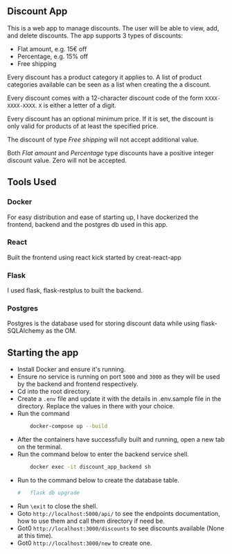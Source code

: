 ## Discount App

This is a web app to manage discounts. The user will be able to view, add, and delete discounts. The app supports 3 types of discounts:

- Flat amount, e.g. 15€ off
- Percentage, e.g. 15% off
- Free shipping

Every discount has a product category it applies to. A list of product categories available can be seen as a list when creating the a discount.

Every discount comes with a 12-character discount code of the form `XXXX-XXXX-XXXX`. `X` is either a letter of a digit.

Every discount has an optional minimum price. If it is set, the discount is only valid for products of at least the specified price.

The discount of type _Free shipping_ will not accept additional value.

Both _Flat amount_ and _Percentage_ type discounts have a positive integer discount value. Zero will not be accepted.

## Tools Used

### Docker

For easy distribution and ease of starting up, I have dockerized the frontend, backend and the postgres db used in this app.

### React

Built the frontend using react kick started by creat-react-app

### Flask

I used flask, flask-restplus to built the backend.

### Postgres

Postgres is the database used for storing discount data while using flask-SQLAlchemy as the OM.

## Starting the app

- Install Docker and ensure it's running.
- Ensure no service is running on port `5000` and `3000` as they will be used by the backend and frontend respectively.
- Cd into the root directory.
- Create a `.env` file and update it with the details in .env.sample file in the directory. Replace the values in there with your choice.
- Run the command
  ```sh
      docker-compose up --build
  ```
- After the containers have successfully built and running, open a new tab on the terminal.
- Run the command below to enter the backend service shell.
  ```sh
      docker exec -it discount_app_backend sh
  ```
- Run to the command below to create the database table.
  ```sh
  #   flask db upgrade
  ```
- Run `\exit` to close the shell.
- Goto `http://localhost:5000/api/` to see the endpoints documentation, how to use them and call them directory if need be.
- Got0 `http://localhost:3000/discounts` to see discounts available (None at this time).
- Got0 `http://localhost:3000/new` to create one.
